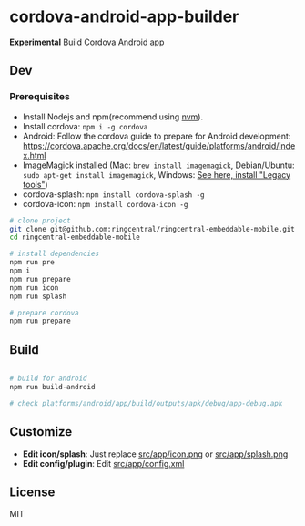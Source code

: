 # cordova-android-app-builder

**Experimental** Build Cordova Android app

## Dev

### Prerequisites

- Install Nodejs and npm(recommend using [nvm](https://github.com/nvm-sh/nvm)).
- Install cordova: `npm i -g cordova`
- Android: Follow the cordova guide to prepare for Android development: https://cordova.apache.org/docs/en/latest/guide/platforms/android/index.html
- ImageMagick installed (Mac: `brew install imagemagick`, Debian/Ubuntu: `sudo apt-get install imagemagick`, Windows: [See here, install "Legacy tools"](http://www.imagemagick.org/script/binary-releases.php#windows))
- cordova-splash: `npm install cordova-splash -g`
- cordova-icon: `npm install cordova-icon -g`

```bash
# clone project
git clone git@github.com:ringcentral/ringcentral-embeddable-mobile.git
cd ringcentral-embeddable-mobile

# install dependencies
npm run pre
npm i
npm run prepare
npm run icon
npm run splash

# prepare cordova
npm run prepare

```

## Build

```bash

# build for android
npm run build-android

# check platforms/android/app/build/outputs/apk/debug/app-debug.apk


```

## Customize

- **Edit icon/splash**: Just replace [src/app/icon.png](src/app/icon.png) or [src/app/splash.png](src/app/splash.png)
- **Edit config/plugin**: Edit [src/app/config.xml](src/app/config.xml)

## License

MIT
